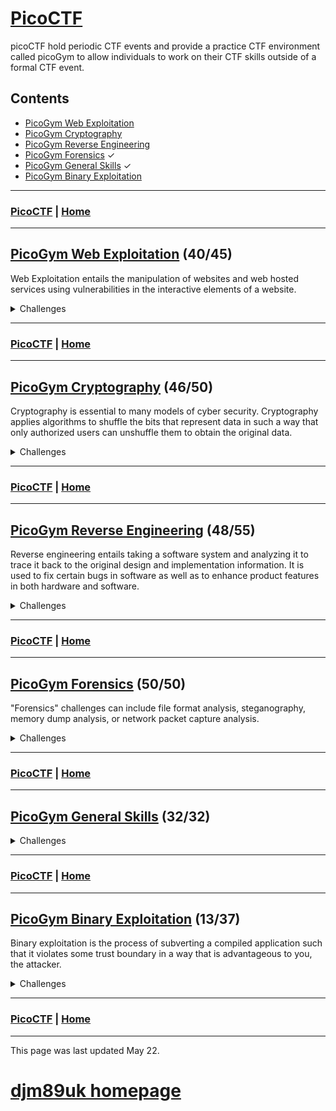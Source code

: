 # [PicoCTF](./picoctf.md)

picoCTF hold periodic CTF events and provide a practice CTF environment called picoGym to allow individuals to work on their CTF skills outside of a formal CTF event.

## Contents
- [PicoGym Web Exploitation](./picogym_we.md)
- [PicoGym Cryptography](./picogym_c.md)
- [PicoGym Reverse Engineering](./picogym_re.md)
- [PicoGym Forensics](./picogym_f.md) ✓
- [PicoGym General Skills](./picogym_gs.md) ✓
- [PicoGym Binary Exploitation](./picogym_be.md)

---

### [PicoCTF](./picoctf.md) | [Home](./index.md)

---

## [PicoGym Web Exploitation](./picogym_we.md) (40/45)

Web Exploitation entails the manipulation of websites and web hosted services using vulnerabilities in the interactive elements of a website.

<details>

<summary markdown="span">Challenges</summary>

- [Insp3ct0r (2019)](./picogym_we.md#insp3ct0r) ✓
- [logon (2019)](./picogym_we.md#logon) ✓
- [where are the robots (2019)](./picogym_we.md#where-are-the-robots) ✓
- [dont-use-client-side (2019)](./picogym_we.md#dont-use-client-side) ✓
- [picobrowser (2019)](./picogym_we.md#picobrowser) ✓
- [Client-side-again (2019)](./picogym_we.md#client-side-again) ✓
- [Irish-Name-Repo 1 (2019)](./picogym_we.md#irish-name-repo-1) ✓
- [Irish-Name-Repo 2 (2019)](./picogym_we.md#irish-name-repo-2) ✓
- [Irish-Name-Repo 3 (2019)](./picogym_we.md#irish-name-repo-3) ✓
- [JaWT Scratchpad (2019)](./picogym_we.md#jawt-scratchpad) ✓
- [Java Script Kiddie (2019)](./picogym_we.md#java-script-kiddie) ✓
- [Java Script Kiddie 2 (2019)](./picogym_we.md#java-script-kiddie-2) ✓
- [Web Gauntlet (2020)](./picogym_we.md#web-gauntlet) ✓
- [GET aHEAD (2021)](./picogym_we.md#get-ahead) ✓
- [Cookies (2021)](./picogym_we.md#cookies) ✓
- [Scavenger Hunt (2021)](./picogym_we.md#scavenger-hunt) ✓
- [Some Assembly Required 1 (2021)](./picogym_we.md#some-assembly-required-1) ✓
- [More Cookies (2021)](./picogym_we.md#more-cookies) ✓
- [It is my Birthday (2021)](./picogym_we.md#it-is-my-birthday) ✓
- [Who are you? (2021)](./picogym_we.md#who-are-you) ✓
- [Some Assembly Required 2 (2021)](./picogym_we.md#some-assembly-required-2) ✓
- [Super Serial (2021)](./picogym_we.md#super-serial) ✓
- [Most Cookies (2021)](./picogym_we.md#most-cookies) ✓
- [Some Assembly Required 3 (2021)](./picogym_we.md#some-assembly-required-3) ✓
- [Web Gauntlet 2 (2021)](./picogym_we.md#web-gauntlet-2) ✓
- [Some Assembly Required 4 (2021)](./picogym_we.md#some-assembly-required-4) ✓
- [X marks the spot (2021)](./picogym_we.md#x-marks-the-spot) ✓
- [Web Gauntlet 3 (2021)](./picogym_we.md#web-gauntlet-3) ✓
- [Bithug (2021)](./picogym_we.md#bithug)
- [login (2021)](./picogym_we.md#login) ✓
- [caas (2021)](./picogym_we.md#caas) ✓
- [notepad (2021)](./picogym_we.md#notepad)
- [JAuth (2021)](./picogym_we.md#jauth)
- [Includes (2022)](./picogym_we.md#includes) ✓
- [Inspect HTML (2022)](./picogym_we.md#inspect-html) ✓
- [Local Authority (2022)](./picogym_we.md#local-authority) ✓
- [Search Source (2022)](./picogym_we.md#search-source) ✓
- [Forbidden Paths (2022)](./picogym_we.md#forbidden-paths) ✓
- [Power Cookie (2022)](./picogym_we.md#power-cookie) ✓
- [Roboto Sans (2022)](./picogym_we.md#roboto-sans) ✓
- [Secrets (2022)](./picogym_we.md#secrets) ✓
- [SQL Direct (2022)](./picogym_we.md#sql-direct) ✓
- [SQLiLite (2022)](./picogym_we.md#sqlilite) ✓
- [Live Art (2022)](./picogym_we.md#live-art)
- [Noted (2022)](./picogym_we.md#noted)

</details>
 
---

### [PicoCTF](./picoctf.md) | [Home](./index.md)

---

## [PicoGym Cryptography](./picogym_c.md) (46/50)

Cryptography is essential to many models of cyber security. Cryptography applies algorithms to shuffle the bits that represent data in such a way that only authorized users can unshuffle them to obtain the original data. 

<details>

<summary markdown="span">Challenges</summary>

1. [The Numbers (2019)](./picogym_c.md#the-numbers) ✓
2. [caesar (2019)](./picogym_c.md#caesar) ✓
3. [Easy1 (2019)](./picogym_c.md#easy1) ✓
4. [13 (2019)](./picogym_c.md#thirteen) ✓
5. [la cifra de (2019)](./picogym_c.md#la-cifra-de) ✓
6. [rsa-pop-quiz (2019)](./picogym_c.md#rsa-pop-quiz) ✓
7. [Tapping (2019)](./picogym_c.md#tapping) ✓
8. [Mr-Worldwide (2019)](./picogym_c.md#mr-worldwide) ✓
9. [Flags (2019)](./picogym_c.md#flags) ✓
10. [waves over lambda (2019)](./picogym_c.md#waves-over-lambda) ✓
11. [miniRSA (2019)](./picogym_c.md#minirsa) ✓
12. [b00tl3gRSA2 (2019)](./picogym_c.md#b00tl3grsa2) ✓
13. [AES-ABC (2019)](./picogym_c.md#aes-abc) ✓
14. [b00tl3gRSA3 (2019)](./picogym_c.md#b00tl3grsa3) ✓
15. [john_pollard (2019)](./picogym_c.md#john-pollard) ✓
16. [Mod 26 (2021)](./picogym_c.md#mod-26) ✓
17. [Mind your Ps and Qs (2021)](./picogym_c.md#mind-your-ps-and-qs) ✓
18. [Easy Peasy (2021)](./picogym_c.md#easy-peasy) ✓
19. [New Caesar (2021)](./picogym_c.md#new-caesar) ✓
20. [Mini RSA (2021)](./picogym_c.md#mini-rsa) ✓
21. [Dachshund Attacks (2021)](./picogym_c.md#dachshund-attacks) ✓
22. [No Padding, No Problem (2021)](./picogym_c.md#no-padding-no-problem) ✓
23. [Pixelated (2021)](./picogym_c.md#pixelated) ✓
24. [Play Nice (2021)](./picogym_c.md#play-nice) ✓
25. [Double DES (2021)](./picogym_c.md#double-des) ✓
26. [Compress and Attack (2021)](./picogym_c.md#compress-and-attack) ✓
27. [Scrambled: RSA (2021)](./picogym_c.md#scrambled-rsa) ✓
28. [It's Not My Fault 1 (2021)](./picogym_c.md#its-not-my-fault-1) ✓
29. [New Vignere (2021)](./picogym_c.md#new-vignere) ✓
30. [Clouds (2021)](./picogym_c.md#clouds)
31. [Spelling-Quiz (2021)](./picogym_c.md#spelling-quiz) ✓
32. [XtraORdinary (2021)](./picogym_c.md#xtraordinary) ✓
33. [Triple-Secure (2021)](./picogym_c.md#triple-secure) ✓
34. [College-Rowing-Team (2021)](./picogym_c.md#college-rowing-team) ✓
35. [Corrupt-key-1 (2021)](./picogym_c.md#corrupt-key-1)
36. [Corrupt-key-2 (2021)](./picogym_c.md#corrupt-key-2)
37. [basic-mod1 (2022)](./picogym_c.md#basic-mod1) ✓
38. [basic-mod2 (2022)](./picogym_c.md#basic-mod2) ✓
39. [credstuff (2022)](./picogym_c.md#credstuff) ✓
40. [morse-code (2022)](./picogym_c.md#morse-code) ✓
41. [rail-fence (2022)](./picogym_c.md#rail-fence) ✓
42. [substitution0 (2022)](./picogym_c.md#substitution0) ✓
43. [substitution1 (2022)](./picogym_c.md#substitution1) ✓
44. [substitution2 (2022)](./picogym_c.md#substitution2) ✓
45. [transposition-trial (2022)](./picogym_c.md#transposition-trial) ✓
46. [Vigenere (2022)](./picogym_c.md#vigenere) ✓
47. [Very Smooth (2022)](./picogym_c.md#very-smooth) ✓
48. [Sequences (2022)](./picogym_c.md#sequences) ✓
49. [Sum-O-Primes (2022)](./picogym_c.md#sum-o-primes) ✓
50. [NSA Backdoor (2022)](./picogym_c.md#nsa-backdoor)

</details>

---

### [PicoCTF](./picoctf.md) | [Home](./index.md)

---

## [PicoGym Reverse Engineering](./picogym_re.md) (48/55)

Reverse engineering entails taking a software system and analyzing it to trace it back to the original design and implementation information. It is used to fix certain bugs in software as well as to enhance product features in both hardware and software.

<details>

<summary markdown="span">Challenges</summary>

1. [vault-door-training (2019)](./picogym_re.md#vault-door-training) ✓
2. [vault-door-1 (2019)](./picogym_re.md#vault-door-1) ✓
3. [vault-door-3 (2019)](./picogym_re.md#vault-door-3) ✓
4. [vault-door-4 (2019)](./picogym_re.md#vault-door-4) ✓
5. [vault-door-5 (2019)](./picogym_re.md#vault-door-5) ✓
6. [vault-door-6 (2019)](./picogym_re.md#vault-door-6) ✓
7. [vault-door-7 (2019)](./picogym_re.md#vault-door-7) ✓
8. [vault-door-8 (2019)](./picogym_re.md#vault-door-8) ✓
9. [asm1 (2019)](./picogym_re.md#asm1) ✓
10. [asm2 (2019)](./picogym_re.md#asm2) ✓
11. [asm3 (2019)](./picogym_re.md#asm3) ✓
12. [asm4 (2019)](./picogym_re.md#asm4) ✓
13. [droids0 (2019)](./picogym_re.md#droids0) ✓
14. [droids1 (2019)](./picogym_re.md#droids1) ✓
15. [droids2 (2019)](./picogym_re.md#droids2) ✓
16. [droids3 (2019)](./picogym_re.md#droids3) ✓
17. [droids4 (2019)](./picogym_re.md#droids4) ✓
18. [revese_cipher (2019)](./picogym_re.md#reverse-cipher) ✓
19. [Need For Speed (2019)](./picogym_re.md#need-for-speed) ✓
20. [B1ll_Gat35 (2019)](./picogym_re.md#b1ll-gat35)
21. [Forky (2019)](./picogym_re.md#forky) ✓
22. [OTP Implementation (2020)](./picogym_re.md#otp-implementation) ✓
23. [Transformation (2021)](./picogym_re.md#transformation) ✓
24. [Keygenme-py (2021)](./picogym_re.md#keygenme-py) ✓
25. [crackme-py (2021)](./picogym_re.md#crackme-py) ✓
26. [ARMssembly 0 (2021)](./picogym_re.md#armssembly-0) ✓
27. [speeds and feeds (2021)](./picogym_re.md#speeds-and-feeds) ✓
28. [Shop (2021)](./picogym_re.md#shop) ✓
29. [ARMssembly 1 (2021)](./picogym_re.md#armssembly-1) ✓
30. [ARMssembly 2 (2021)](./picogym_re.md#armssembly-2) ✓
31. [Hurry up! Wait! (2021)](./picogym_re.md#hurry-up-wait) ✓
32. [gogo (2021)](./picogym_re.md#gogo) ✓
33. [ARMssembly 3 (2021)](./picogym_re.md#armssembly-3) ✓
34. [Let's get dynamic (2021)](./picogym_re.md#lets-get-dynamic) ✓
35. [Easy as GDB (2021)](./picogym_re.md#easy-as-gdb) ✓
36. [ARMssembly 4 (2021)](./picogym_re.md#armssembly-4) ✓
37. [Powershelly (2021)](./picogym_re.md#powershelly)
38. [Rolling My Own (2021)](./picogym_re.md#rolling-my-own)
39. [Checkpass (2021)](./picogym_re.md#checkpass)
40. [not crypto (2021)](./picogym_re.md#not-crypto) ✓
41. [breadth (2021)](./picogym_re.md#breadth)
42. [riscy business (2021)](./picogym_re.md#riscy-business)
43. [MATRIX (2021)](./picogym_re.md#matrix)
44. [file-run1 (2022)](./picogym_re.md#file-run1) ✓
45. [file-run2 (2022)](./picogym_re.md#file-run2) ✓
46. [GDB Test Drive (2022)](./picogym_re.md#gdb-test-drive) ✓
47. [patchme.py (2022)](./picogym_re.md#patchme-py) ✓
48. [Safe Opener (2022)](./picogym_re.md#safe-opener) ✓
49. [unpackme.py (2022)](./picogym_re.md#unpackme-py) ✓
50. [bloat.py (2022)](./picogym_re.md#bloat-py) ✓
51. [Fresh Java (2022)](./picogym_re.md#fresh-java) ✓
52. [Bbbbloat (2022)](./picogym_re.md#bbbbloat) ✓
53. [unpackme (2022)](./picogym_re.md#unpackme) ✓
54. [Keygenme (2022)](./picogym_re.md#keygenme) ✓
55. [Wizardlike (2022)](./picogym_re.md#wizardlike) ✓

</details>

---

### [PicoCTF](./picoctf.md) | [Home](./index.md)

---

## [PicoGym Forensics](./picogym_f.md) (50/50)

"Forensics" challenges can include file format analysis, steganography, memory dump analysis, or network packet capture analysis.

<details>

<summary markdown="span">Challenges</summary>
 
1. [Glory of the Garden (2019)](./picogym_f.md#glory-of-the-garden) ✓
2. [So Meta (2019)](./picogym_f.md#so-meta) ✓
3. [extensions (2019)](./picogym_f.md#extensions) ✓
4. [shark on wire 1 (2019)](./picogym_f.md#shark-on-wire-1) ✓
5. [What Lies Within (2019)](./picogym_f.md#what-lies-within) ✓
6. [c0rrupt (2019)](./picogym_f.md#c0rrupt) ✓
7. [WhitePages (2019)](./picogym_f.md#whitepages) ✓
8. [m00nwalk (2019)](./picogym_f.md#m00nwalk) ✓
9. [like1000 (2019)](./picogym_f.md#like1000) ✓
10. [shark on wire 2 (2019)](./picogym_f.md#shark-on-wire-2) ✓
11. [m00nwalk2 (2019)](./picogym_f.md#m00nwalk2) ✓
12. [Investigative Reversing 0 (2019)](./picogym_f.md#investigative-reversing-0) ✓
13. [WebNet0 (2019)](./picogym_f.md#webnet0) ✓
14. [Investigative Reversing 1 (2019)](./picogym_f.md#investigative-reversing-1) ✓
15. [Investigative Reversing 2 (2019)](./picogym_f.md#investigative-reversing-2) ✓
16. [Investigative Reversing 3 (2019)](./picogym_f.md#investigative-reversing-3) ✓
17. [Investigative Reversing 4 (2019)](./picogym_f.md#investigative-reversing-4) ✓
18. [investigation_encoded_1 (2019)](./picogym_f.md#investigation-encoded-1) ✓
19. [WebNet1 (2019)](./picogym_f.md#webnet1) ✓
20. [investigation_encoded_2 (2019)](./picogym_f.md#investigation-encoded-2) ✓
21. [B1g_Mac (2019)](./picogym_f.md#b1g-mac) ✓
22. [Pitter, Patter, Platters (2020)](./picogym_f.md#pitter-patter-platters) ✓
23. [Information (2021)](./picogym_f.md#information) ✓
24. [Matryoshka doll (2021)](./picogym_f.md#matryoshka-doll) ✓
25. [tunn3l v1s10n (2021)](./picogym_f.md#tunn3l-v1s10n) ✓
26. [Wireshark doo dooo do doo (2021)](./picogym_f.md#wireshark-doo-dooo-do-doo) ✓
27. [MacroHard WeakEdge (2021)](./picogym_f.md#macrohard-weakedge) ✓
28. [Trivial Flag Transfer Protocol (2021)](./picogym_f.md#trivial-flag-transfer-protocol) ✓
29. [Wireshark twoo twooo two twoo (2021)](./picogym_f.md#wireshark-twoo-twooo-two-twoo) ✓
30. [Disk, disk, sleuth! (2021)](./picogym_f.md#disk-disk-sleuth) ✓
31. [Milkslap (2021)](./picogym_f.md#milkslap) ✓
32. [Disk,disk, sleauth II (2021)](./picogym_f.md#disk-disk-sleuth-ii) ✓
33. [Surfing the Waves (2021)](./picogym_f.md#surfing-the-waves) ✓
34. [Very very very Hidden (2021)](./picogym_f.md#very-very-very-hidden) ✓
35. [Advanced-potion-making (2021)](./picogym_f.md#advanced-potion-making) ✓
36. [Scrambled-bytes (2021)](./picogym_f.md#scrambled-bytes) ✓
37. [WPA-ing Out](./picogym_f.md#wpa-ing-out) ✓
38. [Enhance! (2022)](./picogym_f.md#enhance) ✓
39. [File Types (2022)](./picogym_f.md#file-types) ✓
40. [Lookey Here (2022)](./picogym_f.md#lookey-here) ✓
41. [Packets Primer (2022)](./picogym_f.md#packets-primer) ✓
42. [Redaction Gone Wrong  (2022)](./picogym_f.md#redaction-gone-wrong) ✓
43. [Sleuthkit Intro (2022)](./picogym_f.md#sleuthkit-intro) ✓
44. [Sleuthkit Apprentice (2022)](./picogym_f.md#sleuthkit-apprentice) ✓
45. [Eavesdrop (2022)](./picogym_f.md#eavesdrop) ✓
46. [Operation Oni (2022)](./picogym_f.md#operation-oni) ✓
47. [St3g0 (2022)](./picogym_f.md#st3g0) ✓
48. [Operation Orchid (2022)](./picogym_f.md#operation-orchid) ✓
49. [Sidechannel (2022)](./picogym_f.md#sidechannel) ✓
50. [Torrent Analyze (2022)](./picogym_f.md#torrent-analyze) ✓

</details>

---

### [PicoCTF](./picoctf.md) | [Home](./index.md)

---
## [PicoGym General Skills](./picogym_gs.md) (32/32)

<details>

<summary markdown="span">Challenges</summary>
 
1. [2Warm (2019)](./picogym_gs.md#two-warm) ✓
2. [Warmed Up (2019)](./picogym_gs.md#warmed-up) ✓
3. [Lets Warm Up (2019)](./picogym_gs.md#lets-warm-up) ✓
4. [strings it (2019)](./picogym_gs.md#strings-it) ✓
5. [Bases (2019)](./picogym_gs.md#bases) ✓
6. [First Grep (2019)](./picogym_gs.md#first-grep) ✓
7. [what's a net cat? (2019)](./picogym_gs.md#whats-a-net-cat) ✓
8. [plumbing (2019)](./picogym_gs.md#plumbing) ✓
9. [Based (2019)](./picogym_gs.md#based) ✓
10. [flag_shop (2019)](./picogym_gs.md#flag-shop) ✓
11. [mus1c (2019)](./picogym_gs.md#mus1c) ✓
12. [1_wanna_b3_a_r0ck5tar (2019)](./picogym_gs.md#i-wanna-b3-a-r0ck5tar) ✓
13. [Obedient cat (2021)](./picogym_gs.md#obedient-cat) ✓
14. [Python Wrangling (2021)](./picogym_gs.md#python-wrangling) ✓
15. [Wave a flag (2021)](./picogym_gs.md#wave-a-flag) ✓
16. [Nice netcat (2021)](./picogym_gs.md#nice-netcat) ✓
17. [Static aint always noise (2021)](./picogym_gs.md#static-aint-always-noise) ✓
18. [Tab Tab Attack (2021)](./picogym_gs.md#tab-tab-attack) ✓
19. [Magikarp Ground Mission (2021)](./picogym_gs.md#magikarp-ground-mission) ✓
20. [Codebook](./picogym_gs.md#codebook) ✓
21. [convertme.py](./picogym_gs.md#convertme) ✓
22. [fixme1.py](./picogym_gs.md#fixme1) ✓
23. [fixme2.py](./picogym_gs.md#fixme2) ✓
24. [Glitch Cat](./picogym_gs.md#glitch-cat) ✓
25. [HashingJobApp](./picogym_gs.md#hashingjobapp) ✓
26. [PW Crack 1](./picogym_gs.md#pw-crack-1) ✓
27. [PW Crack 2](./picogym_gs.md#pw-crack-2) ✓
28. [PW Crack 3](./picogym_gs.md#pw-crack-3) ✓
29. [PW Crack 4](./picogym_gs.md#pw-crack-4) ✓
30. [PW Crack 5](./picogym_gs.md#pw-crack-5) ✓
31. [runme.py](./picogym_gs.md#runme) ✓
32. [Serpentine](./picogym_gs.md#serpentine) ✓

</details>

---

### [PicoCTF](./picoctf.md) | [Home](./index.md)

---

## [PicoGym Binary Exploitation](./picogym_be.md) (13/37)

Binary exploitation is the process of subverting a compiled application such that it violates some trust boundary in a way that is advantageous to you, the attacker.

<details>

<summary markdown="span">Challenges</summary>

1. [seed-sPRiNG (2019)](./picogym_be.md#seed-spring) 🗸
2. [sice_cream (2019)](./picogym_be.md#sice-cream)
3. [zero_to_hero (2019)](./picogym_be.md#zero-to-hero)
4. [messy-malloc (2019)](./picogym_be.md#messy-malloc)
5. [Guessing Game 1 (2020)](./picogym_be.md#guessing-game-1) 🗸
6. [Guessing Game 2 (2020)](./picogym_be.md#guessing-game-2)
7. [Stonks (2021)](./picogym_be.md#stonks) 🗸
8. [Cache Me Outside (2021)](./picogym_be.md#cache-me-outside)
9. [Here's a LIBC (2021)](./picogym_be.md#heres-a-libc)
10. [Unsubscriptions Are Free (2021)](./picogym_be.md#unsubscriptions-are-free)
11. [filtered-shellcode (2021)](./picogym_be.md#filtered-shellcode)
12. [Kit Engine (2021)](./picogym_be.md#kit-engine)
13. [Stonk Market (2021)](./picogym_be.md#stonk-market)
14. [Download Horsepower (2021)](./picogym_be.md#download-horsepower)
15. [The Office (2021)](./picogym_be.md#the-office)
16. [Turboflan (2021)](./picogym_be.md#turboflan)
17. [Bizz Fuzz (2021)](./picogym_be.md#bizz-fuzz)
18. [cutter-overflow (2021)](./picogym_be.md#cutter-overflow) 🗸
19. [fermat-strings (2021)](./picogym_be.md#fermat-strings)
20. [SaaS (2021)](./picogym_be.md#saas)
21. [homework (2021)](./picogym_be.md#homework)
22. [lockdown-horses (2021)](./picogym_be.md#lockdown-horses)
23. [vr-school (2021)](./picogym_be.md#vr-school)
24. [basic-file-exploit (2022)](./picogym_be.md#basic-file-exploit) 🗸
25. [buffer overflow 0 (2022)](./picogym_be.md#buffer-overflow-0) 🗸
26. [CVE-XXXX-XXXX (2022)](./picogym_be.md#cve-xxxx-xxxx) 🗸
27. [buffer overflow 1 (2022)](./picogym_be.md#buffer-overflow-1) 🗸
28. [RPS (2022)](./picogym_be.md#rps) 🗸
29. [x-sixty-what (2022)](./picogym_be.md#x-sixty-what) 🗸
30. [buffer overflow 2 (2022)](./picogym_be.md#buffer-overflow-2) 🗸
31. [buffer overflow 3 (2022)](./picogym_be.md#buffer-overflow-3) 🗸
32. [flag leak (2022)](./picogym_be.md#flag-leak) 🗸
33. [ropfu (2022)](./picogym_be.md#ropfu)
34. [wine (2022)](./picogym_be.md#wine)
35. [function overwrite (2022)](./picogym_be.md#function-overwrite)
36. [stack cache (2022)](./picogym_be.md#stack-cache)
37. [solfire (2022)](./picogym_be.md#solfire)

</details>

---

### [PicoCTF](./picoctf.md) | [Home](./index.md)

---

This page was last updated May 22.

# [djm89uk homepage](./index.md)
